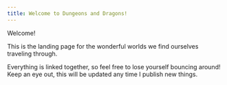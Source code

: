 ```yaml
---
title: Welcome to Dungeons and Dragons!
---
```


Welcome!

This is the landing page for the wonderful worlds we find ourselves traveling through. 

Everything is linked together, so feel free to lose yourself bouncing around! Keep an eye out, this will be updated any time I publish new things. 